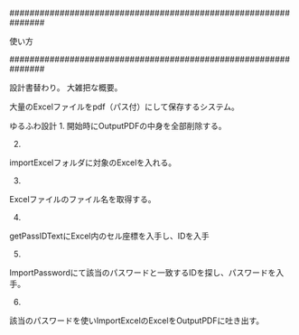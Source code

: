 ###############################################################

使い方




###############################################################

設計書替わり。
大雑把な概要。

大量のExcelファイルをpdf（パス付）にして保存するシステム。


ゆるふわ設計
1.
開始時にOutputPDFの中身を全部削除する。

2.
importExcelフォルダに対象のExcelを入れる。

3.
Excelファイルのファイル名を取得する。


4.
getPassIDTextにExcel内のセル座標を入手し、IDを入手

5.
ImportPasswordにて該当のパスワードと一致するIDを探し、パスワードを入手。


6.
該当のパスワードを使いImportExcelのExcelをOutputPDFに吐き出す。


